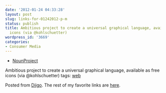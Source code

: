 ```yaml
---
date: '2012-01-24 04:33:28'
layout: post
slug: links-for-01242012-p-m
status: publish
title: Ambitious project to create a universal graphical language, available as free
  icons (via @kohlschuetter)
wordpress_id: '3669'
categories:
- Consumer Media
---
```



  * [NounProject](http://thenounproject.com/?hn)


Ambitious project to create a universal graphical language, available as free icons (via @kohlschuetter)
 tags:                      [web](http://www.diigo.com/user/eobrain/web)


Posted from [Diigo](http://www.diigo.com). The rest of my favorite links are [here](http://www.diigo.com/user/eobrain).
